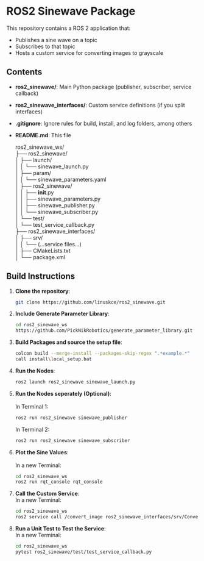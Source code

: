# ROS2 Sinewave Package 

This repository contains a ROS 2 application that:
- Publishes a sine wave on a topic
- Subscribes to that topic
- Hosts a custom service for converting images to grayscale

## Contents

- **ros2_sinewave/**: Main Python package (publisher, subscriber, service callback)
- **ros2_sinewave_interfaces/**: Custom service definitions (if you split interfaces)
- **.gitignore**: Ignore rules for build, install, and log folders, among others
- **README.md**: This file

    ros2_sinewave_ws/<br/> 
    ├── ros2_sinewave/<br/> 
    │   ├── launch/<br/> 
    │   │   └── sinewave_launch.py<br/> 
    │   ├── param/<br/> 
    │   │   └── sinewave_parameters.yaml<br/> 
    │   ├── ros2_sinewave/<br/> 
    │   │   ├── __init__.py<br/> 
    │   │   ├── sinewave_parameters.py<br/> 
    │   │   ├── sinewave_publisher.py<br/> 
    │   │   └── sinewave_subscriber.py<br/> 
    │   └── test/<br/> 
    │       └── test_service_callback.py<br/> 
    ├── ros2_sinewave_interfaces/<br/> 
    │   ├── srv/<br/> 
    │   │   └── (...service files...)<br/> 
    │   ├── CMakeLists.txt<br/> 
    │   └── package.xml<br/> 


## Build Instructions

1. **Clone the repository**:
    ```bash
    git clone https://github.com/linuskce/ros2_sinewave.git

2. **Include Generate Parameter Library**:
    ```bash
    cd ros2_sinewave_ws 
    https://github.com/PickNikRobotics/generate_parameter_library.git

3. **Build Packages and source the setup file**:
    ```bash
    colcon build --merge-install --packages-skip-regex ".*example.*"
    call install\local_setup.bat

4. **Run the Nodes**:
    ```bash
    ros2 launch ros2_sinewave sinewave_launch.py

5. **Run the Nodes seperately (Optional)**:<br/>  
    In Terminal 1:
    ```bash
    ros2 run ros2_sinewave sinewave_publisher
    ```
    In Terminal 2:
    ```bash
    ros2 run ros2_sinewave sinewave_subscriber

6. **Plot the Sine Values**:<br/>  
    In a new Terminal:
    ```bash
    cd ros2_sinewave_ws 
    ros2 run rqt_console rqt_console

7. **Call the Custom Service**:<br/> 
    In a new Terminal:
    ```bash
    cd ros2_sinewave_ws 
    ros2 service call /convert_image ros2_sinewave_interfaces/srv/ConvertImage "{image_path: 'C:/absolute/path/to/image.jpg'}"

8. **Run a Unit Test to Test the Service**:<br/> 
    In a new Terminal:
    ```bash
    cd ros2_sinewave_ws 
    pytest ros2_sinewave/test/test_service_callback.py
    ```












   

